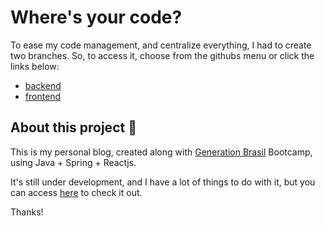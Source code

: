 # Where's your code?

To ease my code management, and centralize everything, I had to create two branches. So, to access it, choose from the githubs menu or click the links below:

- [backend](https://github.com/otsudann/BlogPessoal/tree/backend)
- [frontend](https://github.com/otsudann/BlogPessoal/tree/frontend)

## About this project 🚀

This is my personal blog, created along with [Generation Brasil](https://brazil.generation.org/) Bootcamp, using Java + Spring + Reactjs.

It's still under development, and I have a lot of things to do with it, but you can access [here](https://otsudann-frontend.herokuapp.com/) to check it out.

Thanks!

